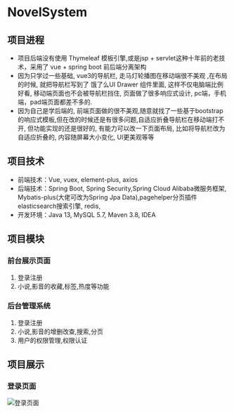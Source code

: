 # NovelSystem

## 项目进程

- 项目后端没有使用 Thymeleaf 模板引擎,或是jsp + servlet这种十年前的老技术，采用了 vue + spring boot 前后端分离架构
- 因为只学过一些基础, vue3的导航栏, 走马灯轮播图在移动端很不美观 ,在布局的时候, 就把导航栏写到了 饿了么UI Drawer 组件里面, 这样不仅电脑端比例好看, 移动端页面也不会被导航栏挡住, 页面做了很多响应式设计, pc端，手机端，pad端页面都差不多的.
- 因为自己是学后端的, 前端页面做的很不美观,随意就找了一些基于bootstrap的响应式模板,但在改的时候还是有很多问题,自适应折叠导航栏在移动端打不开, 但功能实现的还是很好的, 有能力可以改一下页面布局, 比如将导航栏改为自适应折叠的, 内容随屏幕大小变化, UI更美观等等

## **项目技术**

- 前端技术：Vue, vuex, element-plus, axios
- 后端技术：Spring Boot, Spring Security,Spring Cloud Alibaba微服务框架, Mybatis-plus(大佬可改为Spring Jpa Data),pagehelper分页插件 elasticsearch搜索引擎, redis,
- 开发环境：Java 13, MySQL 5.7, Maven 3.8, IDEA

## **项目模块**

### 前台展示页面

1. 登录注册
2. 小说,影音的收藏,标签,热度等功能

### 后台管理系统

1. 登录注册
2. 小说,影音的增删改查,搜索,分页
3. 用户的权限管理,权限认证

## 项目展示

### 登录页面
![登录页面](https://user-images.githubusercontent.com/53211996/200143313-8fc9827d-4c0e-4565-90d3-8732a0c0e50a.png)
